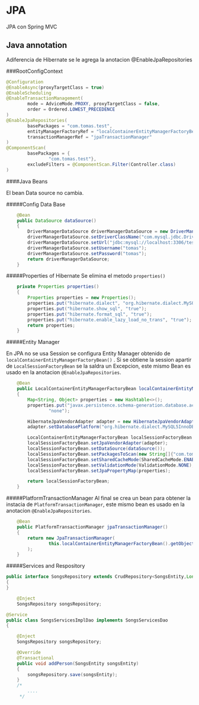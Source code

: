 # JPA
JPA con Spring MVC

Java annotation
---

Adiferencia de Hibernate se le agrega la anotacion @EnableJpaRepositories

###RootConfigContext
````java
@Configuration
@EnableAsync(proxyTargetClass = true)
@EnableScheduling
@EnableTransactionManagement(
        mode = AdviceMode.PROXY, proxyTargetClass = false,
        order = Ordered.LOWEST_PRECEDENCE
)
@EnableJpaRepositories(
        basePackages = "com.tomas.test",
        entityManagerFactoryRef = "localContainerEntityManagerFactoryBean",
        transactionManagerRef = "jpaTransactionManager"
)
@ComponentScan(
        basePackages = {
                "com.tomas.test"},
        excludeFilters = @ComponentScan.Filter(Controller.class)
)
````
####Java Beans

El bean Data source no cambia.

#####Config Data Base
````java
    @Bean
    public DataSource dataSource()
    {
        DriverManagerDataSource driverManagerDataSource = new DriverManagerDataSource();
        driverManagerDataSource.setDriverClassName("com.mysql.jdbc.Driver");
        driverManagerDataSource.setUrl("jdbc:mysql://localhost:3306/test");
        driverManagerDataSource.setUsername("tomas");
        driverManagerDataSource.setPassword("tomas");
        return driverManagerDataSource;
    }
````
#####Properties of Hibernate
Se elimina el metodo `properties()`
````java
    private Properties properties()
    {
        Properties properties = new Properties();
        properties.put("hibernate.dialect", "org.hibernate.dialect.MySQLDialect");
        properties.put("hibernate.show_sql", "true");
        properties.put("hibernate.format_sql", "true");
        properties.put("hibernate.enable_lazy_load_no_trans", "true");
        return properties;
    }
````
#####Entity Manager 

En JPA no se usa Session se configura Entity Manager obtenido de `localContainerEntityManagerFactoryBean()`
. Si se obtiene la session apartir de `LocalSessionFactoryBean` se la saldra un Excepcion, este mismo Bean es usado
en la anotacion `@EnableJpaRepositories`.

````java
    @Bean
    public LocalContainerEntityManagerFactoryBean localContainerEntityManagerFactoryBean()
    {
        Map<String, Object> properties = new Hashtable<>();
        properties.put("javax.persistence.schema-generation.database.action",
                "none");

        HibernateJpaVendorAdapter adapter = new HibernateJpaVendorAdapter();
        adapter.setDatabasePlatform("org.hibernate.dialect.MySQL5InnoDBDialect");

        LocalContainerEntityManagerFactoryBean localSessionFactoryBean = new LocalContainerEntityManagerFactoryBean();
        localSessionFactoryBean.setJpaVendorAdapter(adapter);
        localSessionFactoryBean.setDataSource(dataSource());
        localSessionFactoryBean.setPackagesToScan(new String[]{"com.tomas.test"});
        localSessionFactoryBean.setSharedCacheMode(SharedCacheMode.ENABLE_SELECTIVE);
        localSessionFactoryBean.setValidationMode(ValidationMode.NONE);
        localSessionFactoryBean.setJpaPropertyMap(properties);

        return localSessionFactoryBean;
    }
````
#####PlatformTransactionManager 
Al final se crea un bean para obtener la instacia de `PlatformTransactionManager`, este mismo bean es usado
en la anotacion `@EnableJpaRepositories`.
````java
    @Bean
    public PlatformTransactionManager jpaTransactionManager()
    {
        return new JpaTransactionManager(
                this.localContainerEntityManagerFactoryBean().getObject()
        );
    }
````

#####Services and Respository
```java
public interface SongsRepository extends CrudRepository<SongsEntity,Long>
{
} 
```

```java
    @Inject
    SongsRepository songsRepository;
```

```java
@Service
public class SongsServicesImplDao implements SongsServicesDao
{

    @Inject
    SongsRepository songsRepository;

    @Override
    @Transactional
    public void addPerson(SongsEntity songsEntity)
    {
        songsRepository.save(songsEntity);
    }
    /*
        ....
     */
````